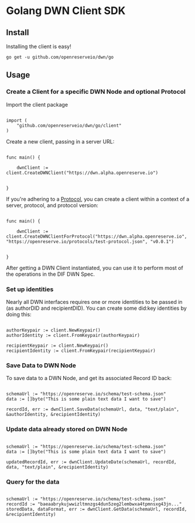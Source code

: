 # Golang DWN Client SDK

## Install

Installing the client is easy!

`go get -u github.com/openreserveio/dwn/go`

## Usage

### Create a Client for a specific DWN Node and optional Protocol

Import the client package

```golang

import (
    "github.com/openreserveio/dwn/go/client"
)

```

Create a new client, passing in a server URL:

```golang

func main() {

    dwnClient := client.CreateDWNClient("https://dwn.alpha.openreserve.io")


}

```

If you're adhering to a [Protocol](https://identity.foundation/decentralized-web-node/spec/#protocols), you can create a client within a context of a server, protocol, and protocol version:

```golang

func main() {

    dwnClient := client.CreateDWNClientForProtocol("https://dwn.alpha.openreserve.io", "https://openreserve.io/protocols/test-protocol.json", "v0.0.1")


}

```

After getting a DWN Client instantiated, you can use it to perform most of the operations in the DIF DWN Spec.


### Set up identities

Nearly all DWN interfaces requires one or more identities to be passed in (as authorDID and recipientDID).  You can create some did:key identities by doing this:

```golang

authorKeypair := client.NewKeypair()
authorIdentity := client.FromKeypair(authorKeypair)

recipientKeypair := client.NewKeypair()
recipientIdentity := client.FromKeypair(recipientKeypair)

```


### Save Data to DWN Node

To save data to a DWN Node, and get its associated Record ID back:

```golang

schemaUrl := "https://openreserve.io/schema/test-schema.json"
data := []byte("This is some plain text data I want to save")

recordId, err := dwnClient.SaveData(schemaUrl, data, "text/plain", &authorIdentity, &recipientIdentity)

```

### Update data already stored on DWN Node

```golang

schemaUrl := "https://openreserve.io/schema/test-schema.json"
data := []byte("This is some plain text data I want to save")

updatedRecordId, err := dwnClient.UpdateDate(schemaUrl, recordId, data, "text/plain", &recipientIdentity)

```

### Query for the data

```golang

schemaUrl := "https://openreserve.io/schema/test-schema.json"
recordId := "baeaabrykujwwizltmnzgs4dun5zeg2lembwxa4tpmnsxg43jn..."
storedData, dataFormat, err := dwnClient.GetData(schemaUrl, recordId, &recipientIdentity)

```
